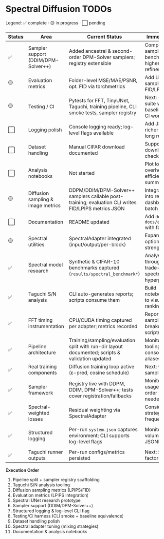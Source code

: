 # Spectral Diffusion TODOs

Legend: ✅ complete · 🟡 in progress · ⬜ pending

| Status | Area | Current Status | Immediate Next Step | Dependency | Notes / Implementation Tip |
| - | - | - | - | - | - |
| ✅ | Sampler support (DDIM/DPM-Solver++) | Added ancestral & second-order DPM-Solver samplers; registry extensible | Compare new samplers in benchmarks, consider higher-order refinements | Sampler framework | Necessary for fair spectral comparisons in arrays |
| 🟡 | Evaluation metrics | Folder-level MSE/MAE/PSNR, opt. FID via torchmetrics | Add LPIPS + integrate sampler outputs for FID/LPIPS | Diffusion sampling | Uses PIL & torchvision; warns if torchmetrics missing |
| 🟡 | Testing / CI | Pytests for FFT, TinyUNet, Taguchi, training pipeline, CLI smoke tests, sampler registry | Next: (c) evaluate CLI suite with real metrics, baseline equivalence + CI workflow | Pipeline architecture | Reuse synthetic configs; keep CPU-only path fast |
| ⬜ | Logging polish | Console logging ready; log-level flags available | Add JSONL logs & richer diagnostics for long runs | Independent | Consider optional `--json-log` flag emitting structured entries |
| ⬜ | Dataset handling | Manual CIFAR download documented | Support auto-download flag + checksum validation | Network availability | Document dataset caching for CI/local |
| ⬜ | Analysis notebooks | Not started | Plot loss vs time, FFT overhead vs efficiency, Taguchi summaries | Metrics & S/N tooling | Consume `results/summary.csv`, `taguchi_report.csv` |
| 🟡 | Diffusion sampling & image metrics | DDPM/DDIM/DPM-Solver++ samplers callable post-training; evaluation CLI writes FID/LPIPS metrics JSON | Integrate FID/LPIPS into reporting dashboards; explore batch inference tooling | Real training components | Samples now live under `results/runs/<run_id>/samples/<tag>/`; evaluation updates metadata when requested |
| ⬜ | Documentation | README updated | Add `docs/theory.md` & `docs/experiments.md` with focused guides | None | Keep README concise, document flow-matching roadmap |
| 🟡 | Spectral utilities | SpectralAdapter integrated (input/output/per-block) | Expand weighting options & adapter strength mixing | None | Adapter handles FFT/iFFT; timing & loss weighting tracked separately |
| ✅ | Spectral model research | Synthetic & CIFAR-10 benchmarks captured (`results/spectral_benchmark*`) | Analyse throughput/quality trade-offs; tune spectral hyperparameters | Spectral utilities | Compare loss/runtime metrics; consider spectral regularisation |
| ✅ | Taguchi S/N analysis | CLI auto-generates reports; scripts consume them | Build notebooks/dashboards to visualise factor rankings | Taguchi runner outputs | Generates `taguchi_report.csv` with S/N ratios per factor |
| ✅ | FFT timing instrumentation | CPU/CUDA timing captured per adapter; metrics recorded | Report sampling/training breakdown in analysis scripts | Spectral utilities | Exposed as `spectral_*_time_seconds` and sampling counterparts |
| ✅ | Pipeline architecture | Training/sampling/evaluation split with run-dir layout documented; scripts & validation updated | Monitor downstream tooling and consolidate legacy aliases when safe | None | `results/runs/<run_id>/...` now hosts configs/logs/metrics/checkpoints/samples; smoke + Taguchi scripts target new paths |
| ✅ | Real training components | Diffusion training loop active (ε-pred, cosine schedule) | Next: v/x0 prediction, sampling utilities | Spectral utilities | Baseline-conv path remains for synthetic smoke tests |
| ✅ | Sampler framework | Registry live with DDPM, DDIM, DPM-Solver++; tests cover registration/fallbacks | Monitor downstream usage and add higher-order solvers as needed | Pipeline architecture | Legacy `sample_ddpm` shim retained for compatibility until downstream scripts migrate |
| ✅ | Spectral-weighted losses | Residual weighting via SpectralAdapter | Consider mixing strategies & per-frequency strength | Spectral utilities | Works with `loss.spectral_weighting` (none/radial/bandpass) |
| ✅ | Structured logging | Per-run `system.json` captures environment; CLI supports log-level flags | Monitor logging volume and extend to JSONL if needed | Logging polish | `--log-level` available on train/sample/evaluate CLIs; metadata stored in `results/runs/<run_id>/system.json` |
| ✅ | Taguchi runner outputs | Per-run configs/metrics persisted | Next: S/N analysis & factor reporting | Metrics availability | Artifacts mirror single-run structure |

**Execution Order**
1. Pipeline split + sampler registry scaffolding  
2. Taguchi S/N analysis tooling  
3. Diffusion sampling metrics (LPIPS/FID)  
4. Evaluation metrics (LPIPS integration)  
5. Spectral UNet research prototype  
6. Sampler support (DDIM/DPM-Solver++)  
7. Structured logging & log-level CLI flag  
8. Testing/CI harness (CLI smoke + baseline equivalence)  
9. Dataset handling polish  
10. Spectral adapter tuning (mixing strategies)  
11. Documentation & analysis notebooks  
